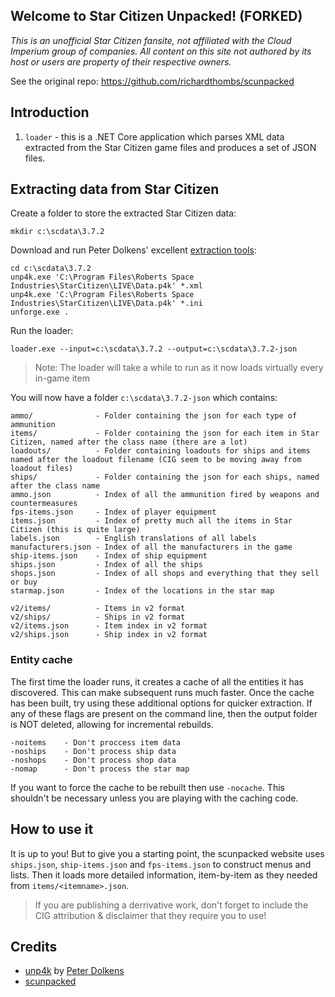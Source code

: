 ## Welcome to Star Citizen Unpacked! (FORKED)

_This is an unofficial Star Citizen fansite, not affiliated with the Cloud Imperium group of companies. All content on this site not authored by its host or users are property of their respective owners._

See the original repo: https://github.com/richardthombs/scunpacked

## Introduction

1. `loader` - this is a .NET Core application which parses XML data extracted from the Star Citizen game files and produces a set of JSON files.

## Extracting data from Star Citizen

Create a folder to store the extracted Star Citizen data:

```
mkdir c:\scdata\3.7.2
```

Download and run Peter Dolkens' excellent [extraction tools](https://github.com/dolkensp/unp4k):

```
cd c:\scdata\3.7.2
unp4k.exe 'C:\Program Files\Roberts Space Industries\StarCitizen\LIVE\Data.p4k' *.xml
unp4k.exe 'C:\Program Files\Roberts Space Industries\StarCitizen\LIVE\Data.p4k' *.ini
unforge.exe .
```

Run the loader:

```
loader.exe --input=c:\scdata\3.7.2 --output=c:\scdata\3.7.2-json
```
> Note: The loader will take a while to run as it now loads virtually every in-game item

You will now have a folder `c:\scdata\3.7.2-json` which contains:

```
ammo/              - Folder containing the json for each type of ammunition
items/             - Folder containing the json for each item in Star Citizen, named after the class name (there are a lot)
loadouts/          - Folder containing loadouts for ships and items named after the loadout filename (CIG seem to be moving away from loadout files)
ships/             - Folder containing the json for each ships, named after the class name
ammo.json          - Index of all the ammunition fired by weapons and countermeasures
fps-items.json     - Index of player equipment
items.json         - Index of pretty much all the items in Star Citizen (this is quite large)
labels.json        - English translations of all labels
manufacturers.json - Index of all the manufacturers in the game
ship-items.json    - Index of ship equipment
ships.json         - Index of all the ships
shops.json         - Index of all shops and everything that they sell or buy
starmap.json       - Index of the locations in the star map

v2/items/          - Items in v2 format
v2/ships/          - Ships in v2 format
v2/items.json      - Item index in v2 format
v2/ships.json      - Ship index in v2 format
```

### Entity cache
The first time the loader runs, it creates a cache of all the entities it has discovered. This can make subsequent runs much faster. Once the cache has been built, try using these additional options for quicker extraction. If any
of these flags are present on the command line, then the output folder is NOT deleted, allowing for incremental rebuilds.

```
-noitems    - Don't proccess item data
-noships    - Don't process ship data
-noshops    - Don't process shop data
-nomap      - Don't process the star map
```

If you want to force the cache to be rebuilt then use `-nocache`. This shouldn't be necessary unless you are playing with the caching code.

## How to use it
It is up to you! But to give you a starting point, the scunpacked website uses `ships.json`, `ship-items.json` and `fps-items.json` to construct menus and lists. Then it loads more detailed information, item-by-item as they needed from `items/<itemname>.json`.

> If you are publishing a derrivative work, don't forget to include the CIG attribution & disclaimer that they require you to use!

## Credits
- [unp4k](https://github.com/dolkensp/unp4k) by [Peter Dolkens](https://github.com/dolkensp)
- [scunpacked](https://github.com/richardthombs/scunpacked)
